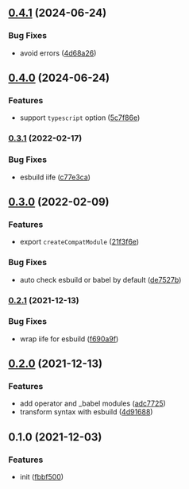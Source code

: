 

## [0.4.1](https://github.com/CyanSalt/vue-template-compiler-compat/compare/v0.4.0...v0.4.1) (2024-06-24)


### Bug Fixes

* avoid errors ([4d68a26](https://github.com/CyanSalt/vue-template-compiler-compat/commit/4d68a26b9d66fccdd300439065a838f5c93f0153))

## [0.4.0](https://github.com/CyanSalt/vue-template-compiler-compat/compare/v0.3.1...v0.4.0) (2024-06-24)


### Features

* support `typescript` option ([5c7f86e](https://github.com/CyanSalt/vue-template-compiler-compat/commit/5c7f86ef1115dca1b76c2a6eb74b740ebac354bf))

### [0.3.1](https://github.com/CyanSalt/vue-template-compiler-compat/compare/v0.3.0...v0.3.1) (2022-02-17)


### Bug Fixes

* esbuild iife ([c77e3ca](https://github.com/CyanSalt/vue-template-compiler-compat/commit/c77e3ca9d2ad734834a0a659a984c2ddd99778f3))

## [0.3.0](https://github.com/CyanSalt/vue-template-compiler-compat/compare/v0.2.1...v0.3.0) (2022-02-09)


### Features

* export `createCompatModule` ([21f3f6e](https://github.com/CyanSalt/vue-template-compiler-compat/commit/21f3f6eed234410ce8811e8bcf1b06d808ce0332))


### Bug Fixes

* auto check esbuild or babel by default ([de7527b](https://github.com/CyanSalt/vue-template-compiler-compat/commit/de7527b3699d2a3cc92ac4c7a9831829044ac796))

### [0.2.1](https://github.com/CyanSalt/vue-template-compiler-compat/compare/v0.2.0...v0.2.1) (2021-12-13)


### Bug Fixes

* wrap iife for esbuild ([f690a9f](https://github.com/CyanSalt/vue-template-compiler-compat/commit/f690a9f38301b64970f5db8f35fecd8ee763ebc4))

## [0.2.0](https://github.com/CyanSalt/vue-template-compiler-compat/compare/v0.1.0...v0.2.0) (2021-12-13)


### Features

* add operator and _babel modules ([adc7725](https://github.com/CyanSalt/vue-template-compiler-compat/commit/adc7725c54c0040ed907a6b3d114b5dc1af11ff3))
* transform syntax with esbuild ([4d91688](https://github.com/CyanSalt/vue-template-compiler-compat/commit/4d916882a8cb8655c0a05769990bf58ae2fc589d))

## 0.1.0 (2021-12-03)


### Features

* init ([fbbf500](https://github.com/CyanSalt/vue-template-compiler-compat/commit/fbbf5006b35465de241df9fbad4103451a22d5e6))
